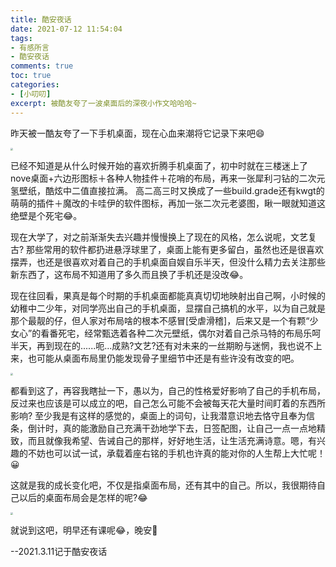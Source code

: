 ```yaml
---
title: 酷安夜话
date: 2021-07-12 11:54:04
tags:
- 有感所言
- 酷安夜话
comments: true
toc: true
categories:
- [小叨叨]
excerpt: 被酷友夸了一波桌面后的深夜小作文哈哈哈~
---
```


昨天被一酷友夸了一下手机桌面，现在心血来潮将它记录下来吧:smile:

<img src="http://bmalimarkdown.oss-cn-beijing.aliyuncs.com/img/QQ图片20220301204256.jpg" style="zoom:25%;" />

已经不知道是从什么时候开始的喜欢折腾手机桌面了，初中时就在三楼迷上了nove桌面+六边形图标＋各种人物挂件＋花哨的布局，再来一张犀利刁钻的二次元氢壁纸，酷炫中二值直接拉满。
高二高三时又换成了一些build.grade还有kwgt的萌萌的插件＋魔改的卡哇伊的软件图标，再加一张二次元老婆图，瞅一眼就知道这绝壁是个死宅:joy:。

现在大学了，对之前渐渐失去兴趣并慢慢换上了现在的风格，怎么说呢，文艺复古? 那些常用的软件都扔进悬浮球里了，桌面上能有更多留白，虽然也还是很喜欢摆弄，也还是很喜欢对着自己的手机桌面自娱自乐半天，但没什么精力去关注那些新东西了，这布局不知道用了多久而且换了手机还是没改:joy:。

现在往回看，果真是每个时期的手机桌面都能真真切切地映射出自己啊，小时候的幼稚中二少年，对同学亮出自己的手机桌面，显摆自己搞机的水平，以为自己就是那个最靓的仔，但人家对布局啥的根本不感冒[受虐滑稽]，后来又是一个有颗“少女心”的看番死宅，经常甄选着各种二次元壁纸，偶尔对着自己杀马特的布局乐呵半天，再到现在的......呃...成熟?文艺?还有对未来的一丝期盼与迷惘，我也说不上来，也可能从桌面布局里仍能发现骨子里细节中还是有些许没有改变的吧。

<img src="http://bmalimarkdown.oss-cn-beijing.aliyuncs.com/img/QQ图片20220301204307.jpg" style="zoom:25%;" />

都看到这了，再容我瞎扯一下，愚以为，自己的性格爱好影响了自己的手机布局，反过来也应该是可以成立的吧，自己怎么可能不会被每天花大量时间盯着的东西所影响? 至少我是有这样的感觉的，桌面上的词句，让我潜意识地去恪守且奉为信条，倒计时，真的能激励自己充满干劲地学下去，日签配图，让自己一点一点地精致，而且就像我希望、告诫自己的那样，好好地生活，让生活充满诗意。嗯，有兴趣的不妨也可以试一试，承载着座右铭的手机也许真的能对你的人生帮上大忙呢！:grinning:

这就是我的成长变化吧，不仅是指桌面布局，还有其中的自己。所以，我很期待自己以后的桌面布局会是怎样的呢?:joy:

<img src="http://bmalimarkdown.oss-cn-beijing.aliyuncs.com/img/QQ图片20220301204312.jpg" style="zoom:25%;" />

就说到这吧，明早还有课呢:joy:，晚安:rose:



--2021.3.11记于酷安夜话
